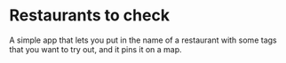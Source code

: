 # Restaurants to check
A simple app that lets you put in the name of a restaurant with some tags that you want to try out, and it pins it on a map.
